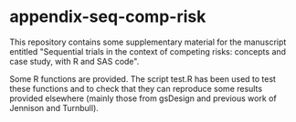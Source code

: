 # appendix-seq-comp-risk

This repository contains some supplementary material for the
manuscript entitled "Sequential trials in the context of competing
risks: concepts and case study, with R and SAS code".

Some R functions are provided. The script test.R has been used to test
these functions and to check that they can reproduce some results
provided elsewhere (mainly those from gsDesign and previous work of
Jennison and Turnbull).